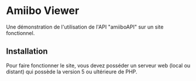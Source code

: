 # Amiibo Viewer
Une démonstration de l'utilisation de l'API "amiiboAPI" sur un site fonctionnel.

## Installation
Pour faire fonctionner le site, vous devez posséder un serveur web (local ou distant) qui possède la version 5 ou ultérieure de PHP.
